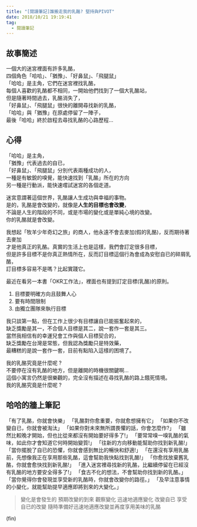 ```yaml
---
title: "[閱讀筆記]誰搬走我的乳酪? 堅持與PIVOT"
date: 2018/10/21 19:19:41
tag:
  - 閱讀筆記
---
```



## 故事簡述

一個大的迷宮裡面有許多乳酪，  
四個角色「哈哈」、「猶豫」、「好鼻鼠」、「飛腿鼠」  
「哈哈」是主角，它們在迷宮裡找乳酪，  
每個人喜歡的乳酪都不相同，一開始他們找到了一個大乳酪站，  
但是隨著時間過去，乳酪消失了，  
「好鼻鼠」、「飛腿鼠」很快的離開尋找新的乳酪，  
「哈哈」與「猶豫」在原處停留了一陣子，  
最後「哈哈」終於啟程去尋找乳酪的心路歷程…  

## 心得
「哈哈」是主角，  
「猶豫」代表過去的自已，  
「好鼻鼠」、「飛腿鼠」分別代表兩種成功的人，  
一種是有敏銳的嗅覺，能快速找到「乳酪」所在的方向  
另一種是行動派，能快速嚐試迷宮的各個走道。  

迷宮意謂著這個世界，乳酪讓人生成功與幸福的事物。  
是的，乳酪是會改變的，就像是**人生的目標也會改變**，  
不論是人生的階段的不同，或是市場的變化或是單純心境的改變。  
你的乳酪就是會改變。  

我想起「牧羊少年奇幻之旅」的商人，他永遠不會去麥加(假的乳酪)，反而期待著去麥加  
才是他真正的乳酪。真實的生活上也是這樣，我們會訂定很多目標，  
但是許多目標不是你真正熱情所在，反而訂目標這個行為會成為安慰自已的碎屑乳酪，  
訂目標多容易不是嗎？比起實踐它。

最近在看另一本書「OKR工作法」，裡面也有提到訂定目標(乳酪)的原則。  
1. 目標要明確方向且鼓舞人心
2. 要有時間限制
3. 由獨立團隊來執行目標

我只談第一點，但在工作上很少有目標讓自已能振奮起來的，  
缺乏獎勵是其一，不合個人目標是其二，說一套作一套是其三。  
當然我相信有的幸運兒會工作與個人目標契合的，  
缺乏獎勵在台灣是常態，但我認為獎勵只是特效藥，  
最糟糕的是說一套作一套，目前有點陷入這樣的困境了。

我的乳酪究竟是什麼呢 ?  
不要停在沒有乳酪的地方，但是離開的時機很關鍵啊…  
這個小寓言仍然是很樂觀的，完全沒有描述在尋找乳酪的路上餓死情境。  
我的乳酪究竟是什麼呢 ?  


## 哈哈的牆上筆記
「有了乳酪，你就會快樂」
「乳酪對你愈重要，你就愈想擁有它」
「如果你不改變自已，你就會被淘汰」
「如果你對未來無所謂畏懼的話，你會怎麼作?」
「雖然比較晚才開始，但也比從來都沒有開始要好得多了!」
「要常常嗅一嗅乳酪的氣味，如此你才會知道它何時開始變質!」
「往新的方向移動能幫助你找到新乳酪!」
「當你擺脫了自已的恐懼，你就會感到無比的暢快和舒適!」
「在還沒有享用乳酪前，先想像我正在享用那些乳酪，這會幫助我快點找到乳酪!」
「你愈找放棄舊乳酪，你就會愈快找到新乳酪!」
「進入迷宮裡尋找新的乳酪，比繼續停留在已經沒有乳酪的地方要安全得多了!」
「食古不化的想法，不會幫助你找到新的乳酪。」
「當你覺得你會發現並享受新的乳酪時，你就會改變你的路徑。」
「及早注意事情的小變化，就能幫助提早適應即將到來的大變化。」

> 變化是會發生的
> 預期改變的到來
> 觀察變化
> 迅速地適應變化
> 改變自已
> 享受自已的改變
> 隨時準備好迅速地適應改變並再度享用美味的乳酪
 
(fin)
